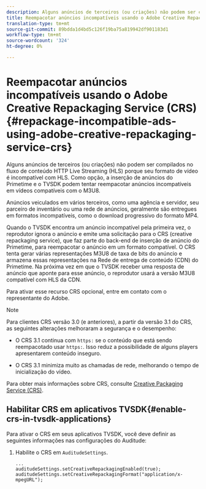```yaml
---
description: Alguns anúncios de terceiros (ou criações) não podem ser compilados no fluxo de conteúdo HTTP Live Streaming (HLS) porque seu formato de vídeo é incompatível com HLS. Como opção, a inserção de anúncios do Primetime e o TVSDK podem tentar reempacotar anúncios incompatíveis em vídeos compatíveis com o M3U8.
title: Reempacotar anúncios incompatíveis usando o Adobe Creative Repackaging Service (CRS)
translation-type: tm+mt
source-git-commit: 89bdda1d4bd5c126f19ba75a819942df901183d1
workflow-type: tm+mt
source-wordcount: '324'
ht-degree: 0%

---
```



# Reempacotar anúncios incompatíveis usando o Adobe Creative Repackaging Service (CRS) {#repackage-incompatible-ads-using-adobe-creative-repackaging-service-crs}

Alguns anúncios de terceiros (ou criações) não podem ser compilados no fluxo de conteúdo HTTP Live Streaming (HLS) porque seu formato de vídeo é incompatível com HLS. Como opção, a inserção de anúncios do Primetime e o TVSDK podem tentar reempacotar anúncios incompatíveis em vídeos compatíveis com o M3U8.

Anúncios veiculados em vários terceiros, como uma agência e servidor, seu parceiro de inventário ou uma rede de anúncios, geralmente são entregues em formatos incompatíveis, como o download progressivo do formato MP4.

Quando o TVSDK encontra um anúncio incompatível pela primeira vez, o reprodutor ignora o anúncio e emite uma solicitação para o CRS (creative repackaging service), que faz parte do back-end de inserção de anúncio do Primetime, para reempacotar o anúncio em um formato compatível. O CRS tenta gerar várias representações M3U8 de taxa de bits do anúncio e armazena essas representações na Rede de entrega de conteúdo (CDN) do Primetime. Na próxima vez em que o TVSDK receber uma resposta de anúncio que aponte para esse anúncio, o reprodutor usará a versão M3U8 compatível com HLS da CDN.

Para ativar esse recurso CRS opcional, entre em contato com o representante do Adobe.

>[!NOTE]
>
>Para clientes CRS versão 3.0 (e anteriores), a partir da versão 3.1 do CRS, as seguintes alterações melhoraram a segurança e o desempenho:
>
>* O CRS 3.1 continua com `https:` se o conteúdo que está sendo reempacotado usar `https:`. Isso reduz a possibilidade de alguns players apresentarem conteúdo inseguro.
   >
   >
* O CRS 3.1 minimiza muito as chamadas de rede, melhorando o tempo de inicialização do vídeo.

>



Para obter mais informações sobre CRS, consulte [Creative Packaging Service (CRS)](https://helpx.adobe.com/content/dam/help/en/primetime/drm/drm_certificate_enrollment.pdf).

## Habilitar CRS em aplicativos TVSDK{#enable-crs-in-tvsdk-applications}

Para ativar o CRS em seus aplicativos TVSDK, você deve definir as seguintes informações nas configurações do Auditude:

1. Habilite o CRS em `AuditudeSettings`.

   ```
   ... 
   auditudeSettings.setCreativeRepackagingEnabled(true); 
   auditudeSettings.setCreativeRepackagingFormat("application/x-mpegURL"); 
   ```
